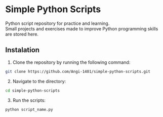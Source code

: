 # Simple Python Scripts

Python script repository for practice and learning.  
Small projects and exercises made to improve Python programming skills are stored here.

## Instalation

1. Clone the repository by running the following command:

```bash
git clone https://github.com/Angi-1401/simple-python-scripts.git
```

2. Navigate to the directory:

```bash
cd simple-python-scripts
```

3. Run the scripts:

```bash
python script_name.py
```
